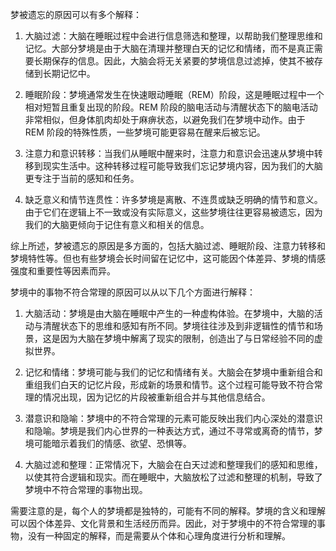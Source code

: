 梦被遗忘的原因可以有多个解释：

1. 大脑过滤：大脑在睡眠过程中会进行信息筛选和整理，以帮助我们整理思维和记忆。大部分梦境是由于大脑在清理并整理白天的记忆和情绪，而不是真正需要长期保存的信息。因此，大脑会将无关紧要的梦境信息过滤掉，使其不被存储到长期记忆中。

2. 睡眠阶段：梦境通常发生在快速眼动睡眠（REM）阶段，这是睡眠过程中一个相对短暂且重复出现的阶段。REM 阶段的脑电活动与清醒状态下的脑电活动非常相似，但身体肌肉却处于麻痹状态，以避免我们在梦境中动作。由于 REM 阶段的特殊性质，一些梦境可能更容易在醒来后被忘记。

3. 注意力和意识转移：当我们从睡眠中醒来时，注意力和意识会迅速从梦境中转移到现实生活中。这种转移过程可能导致我们忘记梦境内容，因为我们的大脑更专注于当前的感知和任务。

4. 缺乏意义和情节连贯性：许多梦境是离散、不连贯或缺乏明确的情节和意义。由于它们在逻辑上不一致或没有实际意义，这些梦境往往更容易被遗忘，因为我们的大脑更倾向于记住有意义和相关的信息。

综上所述，梦被遗忘的原因是多方面的，包括大脑过滤、睡眠阶段、注意力转移和梦境特性等。但也有些梦境会长时间留在记忆中，这可能因个体差异、梦境的情感强度和重要性等因素而异。

梦境中的事物不符合常理的原因可以从以下几个方面进行解释：

1. 大脑活动：梦境是由大脑在睡眠中产生的一种虚构体验。在梦境中，大脑的活动与清醒状态下的思维和感知有所不同。梦境往往涉及到非逻辑性的情节和场景，这是因为大脑在梦境中解离了现实的限制，创造出了与日常经验不同的虚拟世界。

2. 记忆和情绪：梦境可能与我们的记忆和情绪有关。大脑会在梦境中重新组合和重组我们白天的记忆片段，形成新的场景和情节。这个过程可能导致不符合常理的情况出现，因为记忆的片段被重新组合并与其他信息结合。

3. 潜意识和隐喻：梦境中的不符合常理的元素可能反映出我们内心深处的潜意识和隐喻。梦境是我们内心世界的一种表达方式，通过不寻常或离奇的情节，梦境可能暗示着我们的情感、欲望、恐惧等。

4. 大脑过滤和整理：正常情况下，大脑会在白天过滤和整理我们的感知和思维，以使其符合逻辑和现实。而在睡眠中，大脑放松了过滤和整理的机制，导致了梦境中不符合常理的事物出现。

需要注意的是，每个人的梦境都是独特的，可能有不同的解释。梦境的含义和理解可以因个体差异、文化背景和生活经历而异。因此，对于梦境中的不符合常理的事物，没有一种固定的解释，而是需要从个体和心理角度进行分析和理解。